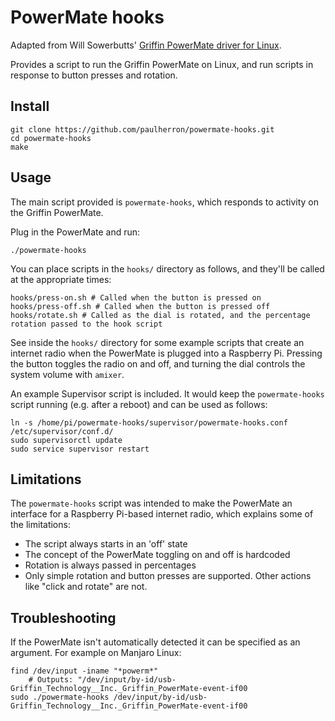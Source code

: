 PowerMate hooks
===============

Adapted from Will Sowerbutts' [Griffin PowerMate driver for Linux](https://sowerbutts.com/powermate/).

Provides a script to run the Griffin PowerMate on Linux, and run scripts in response to button presses and rotation.


Install
-------

```
git clone https://github.com/paulherron/powermate-hooks.git
cd powermate-hooks
make
```


Usage
-----

The main script provided is `powermate-hooks`, which responds to activity on the Griffin PowerMate.

Plug in the PowerMate and run:

```
./powermate-hooks
```

You can place scripts in the `hooks/` directory as follows, and they'll be called at the appropriate times:

```
hooks/press-on.sh # Called when the button is pressed on
hooks/press-off.sh # Called when the button is pressed off
hooks/rotate.sh # Called as the dial is rotated, and the percentage rotation passed to the hook script
```

See inside the `hooks/` directory for some example scripts that create an internet radio when the PowerMate is plugged into a Raspberry Pi. Pressing the button toggles the radio on and off, and turning the dial controls the system volume with `amixer`.

An example Supervisor script is included. It would keep the `powermate-hooks` script running (e.g. after a reboot) and can be used as follows:

```
ln -s /home/pi/powermate-hooks/supervisor/powermate-hooks.conf /etc/supervisor/conf.d/
sudo supervisorctl update
sudo service supervisor restart
```


Limitations
-----------

The `powermate-hooks` script was intended to make the PowerMate an interface for a Raspberry Pi-based internet radio, which explains some of the limitations:

* The script always starts in an 'off' state
* The concept of the PowerMate toggling on and off is hardcoded
* Rotation is always passed in percentages
* Only simple rotation and button presses are supported. Other actions like "click and rotate" are not.


Troubleshooting
---------------

If the PowerMate isn't automatically detected it can be specified as an argument. For example on Manjaro Linux:

```
find /dev/input -iname "*powerm*"
	# Outputs: "/dev/input/by-id/usb-Griffin_Technology__Inc._Griffin_PowerMate-event-if00
sudo ./powermate-hooks /dev/input/by-id/usb-Griffin_Technology__Inc._Griffin_PowerMate-event-if00
```
